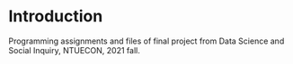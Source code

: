 # Introduction
Programming assignments and files of final project from Data Science and Social Inquiry, NTUECON, 2021 fall.
